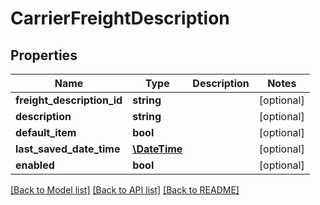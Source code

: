 # CarrierFreightDescription

## Properties
Name | Type | Description | Notes
------------ | ------------- | ------------- | -------------
**freight_description_id** | **string** |  | [optional] 
**description** | **string** |  | [optional] 
**default_item** | **bool** |  | [optional] 
**last_saved_date_time** | [**\DateTime**](\DateTime.md) |  | [optional] 
**enabled** | **bool** |  | [optional] 

[[Back to Model list]](../README.md#documentation-for-models) [[Back to API list]](../README.md#documentation-for-api-endpoints) [[Back to README]](../README.md)


